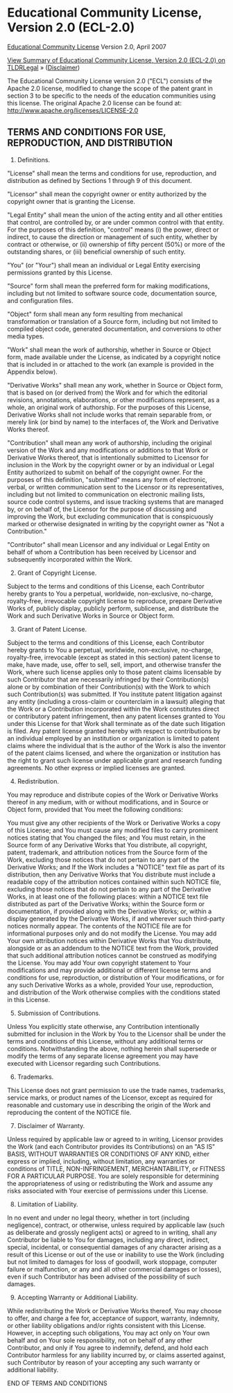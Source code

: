 # Educational Community License, Version 2.0 (ECL-2.0)

[Educational Community License](http://opensource.org/licenses/ecl2.php)
Version 2.0, April 2007

[View Summary of Educational Community License, Version 2.0 (ECL-2.0) on TLDRLegal](https://tldrlegal.com/license/educational-community-license,-version-2.0-(ecl-2.0)#summary) » ([Disclaimer](http://opensource.org/node/778))



The Educational Community License version 2.0 ("ECL") consists of the
Apache 2.0 license, modified to change the scope of the patent grant
in section 3 to be specific to the needs of the education communities
using this license. The original Apache 2.0 license can be found at:
http://www.apache.org/licenses/LICENSE-2.0

## TERMS AND CONDITIONS FOR USE, REPRODUCTION, AND DISTRIBUTION

1. Definitions.

"License" shall mean the terms and conditions for use, reproduction,
and distribution as defined by Sections 1 through 9 of this document.

"Licensor" shall mean the copyright owner or entity authorized by the
copyright owner that is granting the License.

"Legal Entity" shall mean the union of the acting entity and all other
entities that control, are controlled by, or are under common control
with that entity. For the purposes of this definition, "control" means
(i) the power, direct or indirect, to cause the direction or
management of such entity, whether by contract or otherwise, or (ii)
ownership of fifty percent (50%) or more of the outstanding shares, or
(iii) beneficial ownership of such entity.

"You" (or "Your") shall mean an individual or Legal Entity exercising
permissions granted by this License.

"Source" form shall mean the preferred form for making modifications,
including but not limited to software source code, documentation
source, and configuration files.

"Object" form shall mean any form resulting from mechanical
transformation or translation of a Source form, including but not
limited to compiled object code, generated documentation, and
conversions to other media types.

"Work" shall mean the work of authorship, whether in Source or Object
form, made available under the License, as indicated by a copyright
notice that is included in or attached to the work (an example is
provided in the Appendix below).

"Derivative Works" shall mean any work, whether in Source or Object
form, that is based on (or derived from) the Work and for which the
editorial revisions, annotations, elaborations, or other modifications
represent, as a whole, an original work of authorship. For the
purposes of this License, Derivative Works shall not include works
that remain separable from, or merely link (or bind by name) to the
interfaces of, the Work and Derivative Works thereof.

"Contribution" shall mean any work of authorship, including the
original version of the Work and any modifications or additions to
that Work or Derivative Works thereof, that is intentionally submitted
to Licensor for inclusion in the Work by the copyright owner or by an
individual or Legal Entity authorized to submit on behalf of the
copyright owner. For the purposes of this definition, "submitted"
means any form of electronic, verbal, or written communication sent to
the Licensor or its representatives, including but not limited to
communication on electronic mailing lists, source code control
systems, and issue tracking systems that are managed by, or on behalf
of, the Licensor for the purpose of discussing and improving the Work,
but excluding communication that is conspicuously marked or otherwise
designated in writing by the copyright owner as "Not a Contribution."

"Contributor" shall mean Licensor and any individual or Legal Entity
on behalf of whom a Contribution has been received by Licensor and
subsequently incorporated within the Work.

2. Grant of Copyright License.

Subject to the terms and conditions of this License, each Contributor
hereby grants to You a perpetual, worldwide, non-exclusive, no-charge,
royalty-free, irrevocable copyright license to reproduce, prepare
Derivative Works of, publicly display, publicly perform, sublicense,
and distribute the Work and such Derivative Works in Source or Object
form.

3. Grant of Patent License.

Subject to the terms and conditions of this License, each Contributor
hereby grants to You a perpetual, worldwide, non-exclusive, no-charge,
royalty-free, irrevocable (except as stated in this section) patent
license to make, have made, use, offer to sell, sell, import, and
otherwise transfer the Work, where such license applies only to those
patent claims licensable by such Contributor that are necessarily
infringed by their Contribution(s) alone or by combination of their
Contribution(s) with the Work to which such Contribution(s) was
submitted. If You institute patent litigation against any entity
(including a cross-claim or counterclaim in a lawsuit) alleging that
the Work or a Contribution incorporated within the Work constitutes
direct or contributory patent infringement, then any patent licenses
granted to You under this License for that Work shall terminate as of
the date such litigation is filed. Any patent license granted hereby
with respect to contributions by an individual employed by an
institution or organization is limited to patent claims where the
individual that is the author of the Work is also the inventor of the
patent claims licensed, and where the organization or institution has
the right to grant such license under applicable grant and research
funding agreements. No other express or implied licenses are granted.

4. Redistribution.

You may reproduce and distribute copies of the Work or Derivative
Works thereof in any medium, with or without modifications, and in
Source or Object form, provided that You meet the following
conditions:

You must give any other recipients of the Work or Derivative Works a
copy of this License; and You must cause any modified files to carry
prominent notices stating that You changed the files; and You must
retain, in the Source form of any Derivative Works that You
distribute, all copyright, patent, trademark, and attribution notices
from the Source form of the Work, excluding those notices that do not
pertain to any part of the Derivative Works; and If the Work includes
a "NOTICE" text file as part of its distribution, then any Derivative
Works that You distribute must include a readable copy of the
attribution notices contained within such NOTICE file, excluding those
notices that do not pertain to any part of the Derivative Works, in at
least one of the following places: within a NOTICE text file
distributed as part of the Derivative Works; within the Source form or
documentation, if provided along with the Derivative Works; or, within
a display generated by the Derivative Works, if and wherever such
third-party notices normally appear. The contents of the NOTICE file
are for informational purposes only and do not modify the License. You
may add Your own attribution notices within Derivative Works that You
distribute, alongside or as an addendum to the NOTICE text from the
Work, provided that such additional attribution notices cannot be
construed as modifying the License.  You may add Your own copyright
statement to Your modifications and may provide additional or
different license terms and conditions for use, reproduction, or
distribution of Your modifications, or for any such Derivative Works
as a whole, provided Your use, reproduction, and distribution of the
Work otherwise complies with the conditions stated in this License.

5. Submission of Contributions.

Unless You explicitly state otherwise, any Contribution intentionally
submitted for inclusion in the Work by You to the Licensor shall be
under the terms and conditions of this License, without any additional
terms or conditions. Notwithstanding the above, nothing herein shall
supersede or modify the terms of any separate license agreement you
may have executed with Licensor regarding such Contributions.

6. Trademarks.

This License does not grant permission to use the trade names,
trademarks, service marks, or product names of the Licensor, except as
required for reasonable and customary use in describing the origin of
the Work and reproducing the content of the NOTICE file.

7. Disclaimer of Warranty.

Unless required by applicable law or agreed to in writing, Licensor
provides the Work (and each Contributor provides its Contributions) on
an "AS IS" BASIS, WITHOUT WARRANTIES OR CONDITIONS OF ANY KIND, either
express or implied, including, without limitation, any warranties or
conditions of TITLE, NON-INFRINGEMENT, MERCHANTABILITY, or FITNESS FOR
A PARTICULAR PURPOSE. You are solely responsible for determining the
appropriateness of using or redistributing the Work and assume any
risks associated with Your exercise of permissions under this License.

8. Limitation of Liability.

In no event and under no legal theory, whether in tort (including
negligence), contract, or otherwise, unless required by applicable law
(such as deliberate and grossly negligent acts) or agreed to in
writing, shall any Contributor be liable to You for damages, including
any direct, indirect, special, incidental, or consequential damages of
any character arising as a result of this License or out of the use or
inability to use the Work (including but not limited to damages for
loss of goodwill, work stoppage, computer failure or malfunction, or
any and all other commercial damages or losses), even if such
Contributor has been advised of the possibility of such damages.

9. Accepting Warranty or Additional Liability.

While redistributing the Work or Derivative Works thereof, You may
choose to offer, and charge a fee for, acceptance of support,
warranty, indemnity, or other liability obligations and/or rights
consistent with this License. However, in accepting such obligations,
You may act only on Your own behalf and on Your sole responsibility,
not on behalf of any other Contributor, and only if You agree to
indemnify, defend, and hold each Contributor harmless for any
liability incurred by, or claims asserted against, such Contributor by
reason of your accepting any such warranty or additional liability.

END OF TERMS AND CONDITIONS
